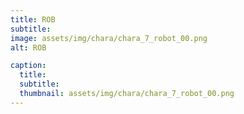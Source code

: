 ```yaml
---
title: ROB
subtitle: 
image: assets/img/chara/chara_7_robot_00.png
alt: ROB

caption:
  title:
  subtitle: 
  thumbnail: assets/img/chara/chara_7_robot_00.png
---
```

